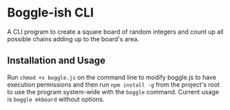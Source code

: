 # Boggle-ish CLI
A CLI program to create a square board of random integers and count up all possible chains adding up to the board's area.

## Installation and Usage ##
Run `chmod +x boggle.js` on the command line to modify boggle.js to have execution permissions and then run `npm install -g` from the project's root to use the program system-wide with the `boggle` command. Current usage is `boggle mkboard` without options.